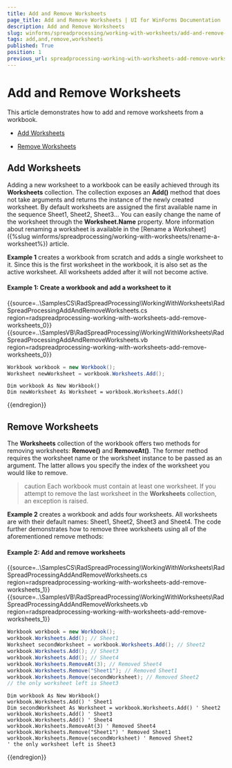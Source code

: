 ```yaml
---
title: Add and Remove Worksheets
page_title: Add and Remove Worksheets | UI for WinForms Documentation
description: Add and Remove Worksheets
slug: winforms/spreadprocessing/working-with-worksheets/add-and-remove-worksheets
tags: add,and,remove,worksheets
published: True
position: 1
previous_url: spreadprocessing-working-with-worksheets-add-remove-worksheets
---
```


# Add and Remove Worksheets

This article demonstrates how to add and remove worksheets from a workbook.
  
* [Add Worksheets](#add-worksheets)

* [Remove Worksheets](#remove-worksheets)

## Add Worksheets

Adding a new worksheet to a workbook can be easily achieved through its __Worksheets__ collection. The collection exposes an __Add()__ method that does not take arguments and returns the instance of the newly created worksheet. By default worksheets are assigned the first available name in the sequence Sheet1, Sheet2, Sheet3… You can easily change the name of the worksheet through the __Worksheet.Name__ property. More information about renaming a worksheet is available in the [Rename a Worksheet]({%slug winforms/spreadprocessing/working-with-worksheets/rename-a-worksheet%}) article.
        

__Example 1__ creates a workbook from scratch and adds a single worksheet to it. Since this is the first worksheet in the workbook, it is also set as the active worksheet. All worksheets added after it will not become active.
      
#### Example 1: Create a workbook and add a worksheet to it

{{source=..\SamplesCS\RadSpreadProcessing\WorkingWithWorksheets\RadSpreadProcessingAddAndRemoveWorksheets.cs region=radspreadprocessing-working-with-worksheets-add-remove-worksheets_0}} 
{{source=..\SamplesVB\RadSpreadProcessing\WorkingWithWorksheets\RadSpreadProcessingAddAndRemoveWorksheets.vb region=radspreadprocessing-working-with-worksheets-add-remove-worksheets_0}} 

````C#
Workbook workbook = new Workbook();
Worksheet newWorksheet = workbook.Worksheets.Add();

````
````VB.NET
Dim workbook As New Workbook()
Dim newWorksheet As Worksheet = workbook.Worksheets.Add()

````

{{endregion}} 

## Remove Worksheets

The __Worksheets__ collection of the workbook offers two methods for removing worksheets: __Remove()__ and __RemoveAt()__. The former method requires the worksheet name or the worksheet instance to be passed as an argument. The latter allows you specify the index of the worksheet you would like to remove.

>caution Each workbook must contain at least one worksheet. If you attempt to remove the last worksheet in the __Worksheets__ collection, an exception is raised.
>

__Example 2__ creates a workbook and adds four worksheets. All worksheets are with their default names: Sheet1, Sheet2, Sheet3 and Sheet4. The code further demonstrates how to remove three worksheets using all of the aforementioned remove methods:

#### Example 2: Add and remove worksheets

{{source=..\SamplesCS\RadSpreadProcessing\WorkingWithWorksheets\RadSpreadProcessingAddAndRemoveWorksheets.cs region=radspreadprocessing-working-with-worksheets-add-remove-worksheets_1}} 
{{source=..\SamplesVB\RadSpreadProcessing\WorkingWithWorksheets\RadSpreadProcessingAddAndRemoveWorksheets.vb region=radspreadprocessing-working-with-worksheets-add-remove-worksheets_1}} 

````C#
Workbook workbook = new Workbook();
workbook.Worksheets.Add(); // Sheet1
Worksheet secondWorksheet = workbook.Worksheets.Add(); // Sheet2
workbook.Worksheets.Add(); // Sheet3
workbook.Worksheets.Add(); // Sheet4
workbook.Worksheets.RemoveAt(3); // Removed Sheet4
workbook.Worksheets.Remove("Sheet1"); // Removed Sheet1
workbook.Worksheets.Remove(secondWorksheet); // Removed Sheet2
// the only worksheet left is Sheet3

````
````VB.NET
Dim workbook As New Workbook()
workbook.Worksheets.Add() ' Sheet1
Dim secondWorksheet As Worksheet = workbook.Worksheets.Add() ' Sheet2
workbook.Worksheets.Add() ' Sheet3
workbook.Worksheets.Add() ' Sheet4
workbook.Worksheets.RemoveAt(3) ' Removed Sheet4
workbook.Worksheets.Remove("Sheet1") ' Removed Sheet1
workbook.Worksheets.Remove(secondWorksheet) ' Removed Sheet2
' the only worksheet left is Sheet3

````

{{endregion}}
